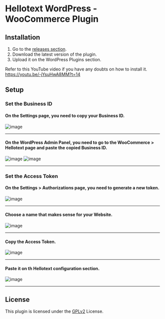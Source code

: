 # Hellotext WordPress - WooCommerce Plugin

## Installation
1. Go to the [releases section](https://github.com/hellotext/hellotext-wordpress/releases).
2. Download the latest version of the plugin.
3. Upload it on the WordPress Plugins section.

Refer to this YouTube video if you have any doubts on how to install it.
https://youtu.be/-jYsuHwA8MM?t=14

## Setup

### Set the Business ID

#### On the Settings page, you need to copy your Business ID.
![image](https://github.com/hellotext/hellotext-wordpress/assets/9273142/5fd539df-12cd-4ad7-8b2a-8307bab06cc3)

---
#### On the WordPress Admin Panel, you need to go to the WooCommerce > Hellotext page and paste the copied Business ID.
![image](https://github.com/hellotext/hellotext-wordpress/assets/9273142/fa721fc3-384f-481e-8e8c-b062f4fa83aa)
![image](https://github.com/hellotext/hellotext-wordpress/assets/9273142/cf6e9730-1a93-4432-8717-20b9b52d8a59)

---

### Set the Access Token


#### On the Settings > Authorizations page, you need to generate a new token.
![image](https://github.com/hellotext/hellotext-wordpress/assets/9273142/bf4c78b6-6dc6-4f84-8de1-4567857396d6)

---
#### Choose a name that makes sense for your Website.
![image](https://github.com/hellotext/hellotext-wordpress/assets/9273142/edbe0083-0c97-486a-a4af-6e794ffe4b15)

---
#### Copy the Access Token.
![image](https://github.com/hellotext/hellotext-wordpress/assets/9273142/139c9a89-7382-463a-8b46-33a0e2b10832)

---

#### Paste it on th Hellotext configuration section.
![image](https://github.com/hellotext/hellotext-wordpress/assets/9273142/436650c0-5c7e-48cc-b5f5-1f6a34ab3b94)

---

## License

This plugin is licensed under the [GPLv2](https://www.gnu.org/licenses/gpl-2.0.html) License.

